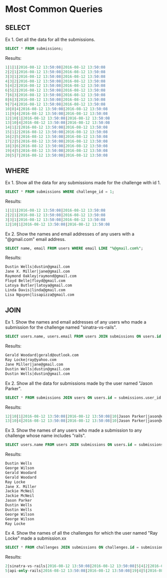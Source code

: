 # Most Common Queries

## SELECT

Ex 1. Get all the data for all the submissions.

  ```sql
SELECT * FROM submissions;
```
Results:
  ```sql
1|1|1|2016-08-12 13:50:08|2016-08-12 13:50:08
2|2|1|2016-08-12 13:50:08|2016-08-12 13:50:08
3|3|1|2016-08-12 13:50:08|2016-08-12 13:50:08
4|3|2|2016-08-12 13:50:08|2016-08-12 13:50:08
5|4|2|2016-08-12 13:50:08|2016-08-12 13:50:08
6|5|2|2016-08-12 13:50:08|2016-08-12 13:50:08
7|6|3|2016-08-12 13:50:08|2016-08-12 13:50:08
8|6|3|2016-08-12 13:50:08|2016-08-12 13:50:08
9|7|4|2016-08-12 13:50:08|2016-08-12 13:50:08
10|8|4|2016-08-12 13:50:08|2016-08-12 13:50:08
11|9|4|2016-08-12 13:50:08|2016-08-12 13:50:08
12|10|1|2016-08-12 13:50:08|2016-08-12 13:50:08
13|10|4|2016-08-12 13:50:08|2016-08-12 13:50:08
14|1|2|2016-08-12 13:50:08|2016-08-12 13:50:08
15|1|2|2016-08-12 13:50:08|2016-08-12 13:50:08
16|2|5|2016-08-12 13:50:08|2016-08-12 13:50:08
17|2|5|2016-08-12 13:50:08|2016-08-12 13:50:08
18|3|6|2016-08-12 13:50:08|2016-08-12 13:50:08
19|4|5|2016-08-12 13:50:08|2016-08-12 13:50:08
20|5|7|2016-08-12 13:50:08|2016-08-12 13:50:08
```
## WHERE

Ex 1. Show all the data for any submissions made for the challenge with id 1.
  ```sql
SELECT * FROM submissions WHERE challenge_id = 1;
```
Results:
  ```sql
1|1|1|2016-08-12 13:50:08|2016-08-12 13:50:08
2|2|1|2016-08-12 13:50:08|2016-08-12 13:50:08
3|3|1|2016-08-12 13:50:08|2016-08-12 13:50:08
12|10|1|2016-08-12 13:50:08|2016-08-12 13:50:08
```
Ex 2. Show the names and email addresses of any users with a "@gmail.com" email address.
  ```sql
SELECT name, email FROM users WHERE email LIKE "%@gmail.com%";
```
Results:
  ```sql
Dustin Wells|dustin@gmail.com
Jane X. Miller|jane@gmail.com
Raymond Oakley|raymond@gmail.com
Floyd Belle|floyd@gmail.com
Latoya Butler|latoya@gmail.com
Linda Davis|linda@gmail.com
Lisa Nguyen|lisapizza@gmail.com
```
## JOIN

Ex 1. Show the names and email addresses of any users who made a submission for the challenge named "sinatra-vs-rails".
  ```sql
SELECT users.name, users.email FROM users JOIN submissions ON users.id = submissions.user_id JOIN challenges ON challenge_id = challenges.id WHERE challenges.name LIKE '%sinatra-vs-rails%';
```
Results:
  ```sql
Gerald Woodard|gerald@outlook.com
Ray Locke|ray@yahoo.com
Jane Miller|jane@gmail.com
Dustin Wells|dustin@gmail.com
Dustin Wells|dustin@gmail.com
```
Ex 2. Show all the data for submissions made by the user named "Jason Parker".
  ```sql
SELECT * FROM submissions JOIN users ON users.id = submissions.user_id WHERE users.name = 'Jason Parker';
```
Results:
  ```sql
12|10|1|2016-08-12 13:50:08|2016-08-12 13:50:08|10|Jason Parker|jason@outlook.com|2016-08-12 13:50:08|2016-08-12 13:50:08
13|10|4|2016-08-12 13:50:08|2016-08-12 13:50:08|10|Jason Parker|jason@outlook.com|2016-08-12 13:50:08|2016-08-12 13:50:08
```
Ex 3. Show the names of any users who made a submission to any challenge whose name includes "rails".
  ```sql
SELECT users.name FROM users JOIN submissions ON users.id = submissions.user_id JOIN challenges ON challenge_id = challenges.id WHERE challenges.name LIKE '%rails%';
```
Results:
  ```sql
Dustin Wells
George Wilson
Gerald Woodard
Gerald Woodard
Ray Locke
Jane X. Miller
Jackie McNeil
Jackie McNeil
Jason Parker
Dustin Wells
Dustin Wells
George Wilson
George Wilson
Ray Locke
```
Ex 4. Show the names of all the challenges for which the user named "Ray Locke" made a submission.xx
  ```sql
SELECT * FROM challenges JOIN submissions ON challenges.id = submissions.challenge_id JOIN users ON submissions.user_id = users.id WHERE users.name = 'Ray Locke';
```
Results:
  ```sql
2|sinatra-vs-rails|2016-08-12 13:50:08|2016-08-12 13:50:08|5|4|2|2016-08-12 13:50:08|2016-08-12 13:50:08|4|Ray Locke|ray@yahoo.com|2016-08-12 13:50:08|2016-08-12 13:50:08
5|api-only-rails|2016-08-12 13:50:08|2016-08-12 13:50:08|19|4|5|2016-08-12 13:50:08|2016-08-12 13:50:08|4|Ray Locke|ray@yahoo.com|2016-08-12 13:50:08|2016-08-12 13:50:08
```
